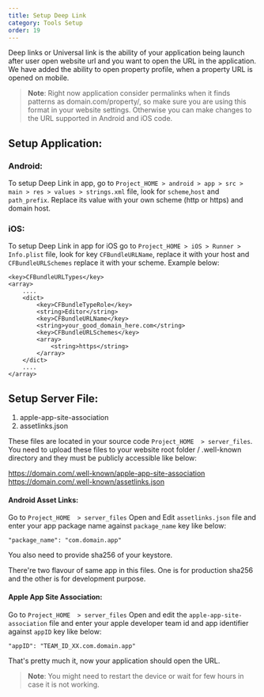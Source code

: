 ```yaml
---
title: Setup Deep Link
category: Tools Setup
order: 19
---
```


Deep links or Universal link is the ability of your application being launch after user open website url and you want to open the URL in the application. We have added the ability to open property profile, when a property URL is opened on mobile.

> **Note**: Right now application consider permalinks when it finds patterns as domain.com/property/, so make sure you are using this format in your website settings. Otherwise you can make changes to the URL supported in Android and iOS code.

## Setup Application:
### Android:
 To setup Deep Link in app, go to `Project_HOME > android > app > src > main > res > values > strings.xml` file, look for `scheme`,`host` and `path_prefix`. Replace its value with your own scheme (http or https) and domain host.
### iOS:
 To setup Deep Link in app for iOS go to `Project_HOME > iOS > Runner > Info.plist` file, look for key `CFBundleURLName`, replace it with your host and `CFBundleURLSchemes` replace it with your scheme. Example below:
```
<key>CFBundleURLTypes</key>
<array>
    ....
    <dict>
        <key>CFBundleTypeRole</key>
        <string>Editor</string>
        <key>CFBundleURLName</key>
        <string>your_good_domain_here.com</string>
        <key>CFBundleURLSchemes</key>
        <array>
            <string>https</string>
        </array>
    </dict>
    ....
</array>
```

## Setup Server File:

1. apple-app-site-association
2. assetlinks.json

These files are located in your source code `Project_HOME  > server_files`. You need to upload these files to your website root folder / .well-known directory and they must be publicly accessible like below:

https://domain.com/.well-known/apple-app-site-association
https://domain.com/.well-known/assetlinks.json

#### Android Asset Links:

Go to `Project_HOME  > server_files` Open and Edit `assetlinks.json` file and enter your app package name against `package_name` key like below:

```
"package_name": "com.domain.app"
```
You also need to provide sha256 of your keystore.

There're two flavour of same app in this files. One is for production sha256 and the other is for development purpose.

#### Apple App Site Association:

Go to `Project_HOME  > server_files` Open and edit the `apple-app-site-association` file and enter your apple developer team id and app identifier against `appID` key like below:

```
"appID": "TEAM_ID_XX.com.domain.app"
```

That's pretty much it, now your application should open the URL.

> **Note**: You might need to restart the device or wait for few hours in case it is not working.